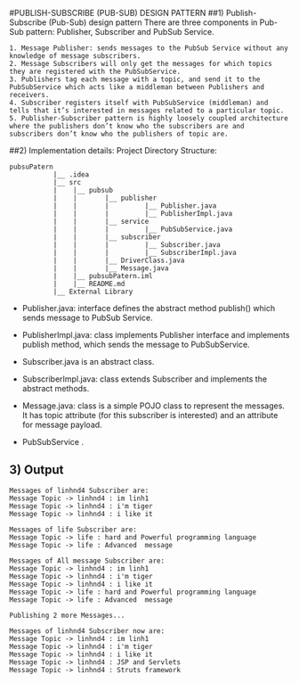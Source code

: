 #PUBLISH-SUBSCRIBE (PUB-SUB) DESIGN PATTERN
##1) Publish-Subscribe (Pub-Sub) design pattern
There are three components in Pub-Sub pattern: Publisher, Subscriber and PubSub Service.
    
    1. Message Publisher: sends messages to the PubSub Service without any knowledge of message subscribers.
    2. Message Subscribers will only get the messages for which topics they are registered with the PubSubService.
    3. Publishers tag each message with a topic, and send it to the PubSubService which acts like a middleman between Publishers and receivers.
    4. Subscriber registers itself with PubSubService (middleman) and tells that it’s interested in messages related to a particular topic.
    5. Publisher-Subscriber pattern is highly loosely coupled architecture where the publishers don’t know who the subscribers are and subscribers don’t know who the publishers of topic are.
##2) Implementation details:
Project Directory Structure:

    pubsuPatern
               |__ .idea 
               |__ src
               |    |__ pubsub
               |    |       |__ publisher
               |    |       |         |__ Publisher.java
               |    |       |         |__ PublisherImpl.java
               |    |       |__ service
               |    |       |         |__ PubSubService.java 
               |    |       |__ subscriber
               |    |       |         |__ Subscriber.java
               |    |       |         |__ SubscriberImpl.java
               |    |       |__ DriverClass.java
               |    |       |__ Message.java
               |    |__ pubsubPatern.iml
               |    |__ README.md 
               |__ External Library
      
* Publisher.java: interface defines the abstract method publish() which sends message to PubSub Service.

* PublisherImpl.java: class implements Publisher interface and implements publish method, which sends the message to PubSubService.

* Subscriber.java is an abstract class.

* SubscriberImpl.java: class extends Subscriber and implements the abstract methods.

* Message.java: class is a simple POJO class to represent the messages. It has topic attribute (for this subscriber is interested) and an attribute for message payload.

* PubSubService .

## 3) Output

    Messages of linhnd4 Subscriber are: 
    Message Topic -> linhnd4 : im linh1
    Message Topic -> linhnd4 : i'm tiger
    Message Topic -> linhnd4 : i like it
    
    Messages of life Subscriber are: 
    Message Topic -> life : hard and Powerful programming language
    Message Topic -> life : Advanced  message
    
    Messages of All message Subscriber are: 
    Message Topic -> linhnd4 : im linh1
    Message Topic -> linhnd4 : i'm tiger
    Message Topic -> linhnd4 : i like it
    Message Topic -> life : hard and Powerful programming language
    Message Topic -> life : Advanced  message
    
    Publishing 2 more Messages...
    
    Messages of linhnd4 Subscriber now are: 
    Message Topic -> linhnd4 : im linh1
    Message Topic -> linhnd4 : i'm tiger
    Message Topic -> linhnd4 : i like it
    Message Topic -> linhnd4 : JSP and Servlets
    Message Topic -> linhnd4 : Struts framework


